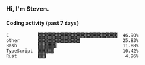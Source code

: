 ### Hi, I'm Steven.

#### Coding activity (past 7 days)
```
C           ▓▓▓▓▓▓▓▓▓▓▓▓▓▓▓▓▓▓▓▓▓▓▓▓▓▓▓▓▓▓  46.90%
other       ▓▓▓▓▓▓▓▓▓▓▓▓▓▓▓▓                25.83%
Bash        ▓▓▓▓▓▓▓                         11.88%
TypeScript  ▓▓▓▓▓▓                          10.42%
Rust        ▓▓▓                              4.96%
```

